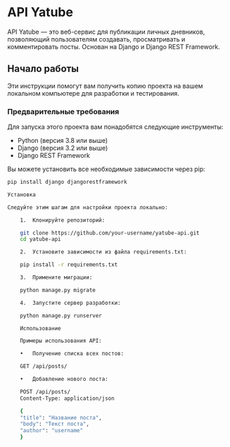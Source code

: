 # API Yatube

API Yatube — это веб-сервис для публикации личных дневников, позволяющий пользователям создавать, просматривать и комментировать посты. Основан на Django и Django REST Framework.

## Начало работы

Эти инструкции помогут вам получить копию проекта на вашем локальном компьютере для разработки и тестирования.

### Предварительные требования

Для запуска этого проекта вам понадобятся следующие инструменты:

- Python (версия 3.8 или выше)
- Django (версия 3.2 или выше)
- Django REST Framework

Вы можете установить все необходимые зависимости через pip:

```bash
pip install django djangorestframework

Установка

Следуйте этим шагам для настройки проекта локально:

	1.	Клонируйте репозиторий:

    git clone https://github.com/your-username/yatube-api.git
    cd yatube-api

    2.	Установите зависимости из файла requirements.txt:

    pip install -r requirements.txt

    3.  Примените миграции:

    python manage.py migrate

    4.  Запустите сервер разработки:

    python manage.py runserver

    Использование

    Примеры использования API:

	•	Получение списка всех постов:

    GET /api/posts/

    •	Добавление нового поста:

    POST /api/posts/
    Content-Type: application/json

    {
    "title": "Название поста",
    "body": "Текст поста",
    "author": "username"
    }